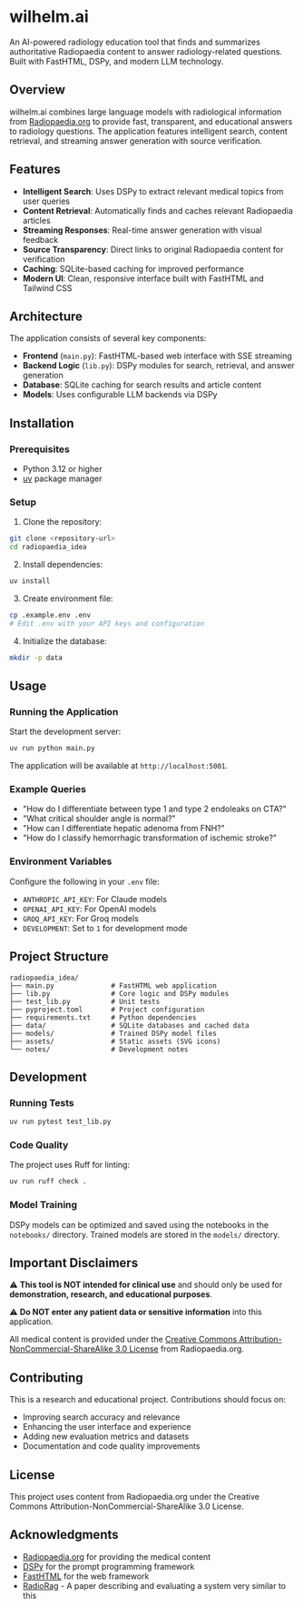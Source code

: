 # wilhelm.ai

An AI-powered radiology education tool that finds and summarizes authoritative Radiopaedia content to answer radiology-related questions. Built with FastHTML, DSPy, and modern LLM technology.

## Overview

wilhelm.ai combines large language models with radiological information from [Radiopaedia.org](https://radiopaedia.org) to provide fast, transparent, and educational answers to radiology questions. The application features intelligent search, content retrieval, and streaming answer generation with source verification.

## Features

- **Intelligent Search**: Uses DSPy to extract relevant medical topics from user queries
- **Content Retrieval**: Automatically finds and caches relevant Radiopaedia articles
- **Streaming Responses**: Real-time answer generation with visual feedback
- **Source Transparency**: Direct links to original Radiopaedia content for verification
- **Caching**: SQLite-based caching for improved performance
- **Modern UI**: Clean, responsive interface built with FastHTML and Tailwind CSS

## Architecture

The application consists of several key components:

- **Frontend** (`main.py`): FastHTML-based web interface with SSE streaming
- **Backend Logic** (`lib.py`): DSPy modules for search, retrieval, and answer generation
- **Database**: SQLite caching for search results and article content
- **Models**: Uses configurable LLM backends via DSPy

## Installation

### Prerequisites

- Python 3.12 or higher
- [uv](https://github.com/astral-sh/uv) package manager

### Setup

1. Clone the repository:
```bash
git clone <repository-url>
cd radiopaedia_idea
```

2. Install dependencies:
```bash
uv install
```

3. Create environment file:
```bash
cp .example.env .env
# Edit .env with your API keys and configuration
```

4. Initialize the database:
```bash
mkdir -p data
```

## Usage

### Running the Application

Start the development server:
```bash
uv run python main.py
```

The application will be available at `http://localhost:5001`.

### Example Queries

- "How do I differentiate between type 1 and type 2 endoleaks on CTA?"
- "What critical shoulder angle is normal?"
- "How can I differentiate hepatic adenoma from FNH?"
- "How do I classify hemorrhagic transformation of ischemic stroke?"

### Environment Variables

Configure the following in your `.env` file:

- `ANTHROPIC_API_KEY`: For Claude models
- `OPENAI_API_KEY`: For OpenAI models
- `GROQ_API_KEY`: For Groq models
- `DEVELOPMENT`: Set to `1` for development mode

## Project Structure

```
radiopaedia_idea/
├── main.py              # FastHTML web application
├── lib.py               # Core logic and DSPy modules
├── test_lib.py          # Unit tests
├── pyproject.toml       # Project configuration
├── requirements.txt     # Python dependencies
├── data/                # SQLite databases and cached data
├── models/              # Trained DSPy model files
├── assets/              # Static assets (SVG icons)
└── notes/               # Development notes
```

## Development

### Running Tests

```bash
uv run pytest test_lib.py
```

### Code Quality

The project uses Ruff for linting:
```bash
uv run ruff check .
```

### Model Training

DSPy models can be optimized and saved using the notebooks in the `notebooks/` directory. Trained models are stored in the `models/` directory.

## Important Disclaimers

⚠️ **This tool is NOT intended for clinical use** and should only be used for **demonstration, research, and educational purposes**.

⚠️ **Do NOT enter any patient data or sensitive information** into this application.

All medical content is provided under the [Creative Commons Attribution-NonCommercial-ShareAlike 3.0 License](https://creativecommons.org/licenses/by-nc-sa/3.0/) from Radiopaedia.org.

## Contributing

This is a research and educational project. Contributions should focus on:

- Improving search accuracy and relevance
- Enhancing the user interface and experience
- Adding new evaluation metrics and datasets
- Documentation and code quality improvements

## License

This project uses content from Radiopaedia.org under the Creative Commons Attribution-NonCommercial-ShareAlike 3.0 License.

## Acknowledgments

- [Radiopaedia.org](https://radiopaedia.org) for providing the medical content
- [DSPy](https://github.com/stanfordnlp/dspy) for the prompt programming framework
- [FastHTML](https://github.com/AnswerDotAI/fasthtml) for the web framework
- [RadioRag](https://pubs.rsna.org/doi/10.1148/ryai.240476) - A paper describing and evaluating a system very similar to this
